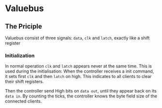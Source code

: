 # Valuebus

## The Priciple
Valuebus consist of three signals: `data`, `clk` and `latch`, exactly like a shift register

### Initialization
In normal operation `clk` and `latch` appears never at the same time. This is used during the initialisation: When the controller receives a init command, it sets first `clk` and then `latch` on high. This indicates to all clients to clear their shift registers.

Then the controller send  High bits on `data out`, until they appear back on its `data in`. By counting the ticks, the controller knows the byte field size of the connected clients.